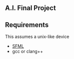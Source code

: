 ## A.I. Final Project

## Requirements
This assumes a unix-like device

- [SFML](http://sfml-dev.org/download/sfml/2.1/)
- gcc or clang++
